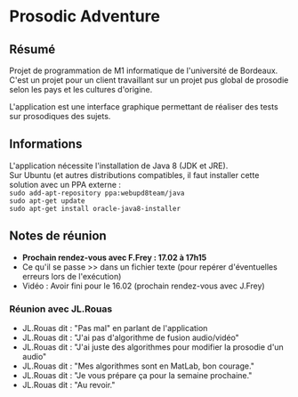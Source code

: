 <H1>Prosodic Adventure</H1>


<H2>Résumé</H2>

<p>
Projet de programmation de M1 informatique de l'université de Bordeaux.
C'est un projet pour un client travaillant sur un projet pus global de prosodie selon les pays et les cultures d'origine.
</p>
<p>
L'application est une interface graphique permettant de réaliser des tests sur prosodiques des sujets.
</p>

<H2>Informations</H2>

<p>
L'application nécessite l'installation de Java 8 (JDK et JRE).<br>
Sur Ubuntu (et autres distributions compatibles, il faut installer cette solution avec un PPA externe :<br>
<code>sudo add-apt-repository ppa:webupd8team/java</code><br>
<code>sudo apt-get update</code><br>
<code>sudo apt-get install oracle-java8-installer</code><br>
</p>

<H2>Notes de réunion</H2>

<ul>
<li><strong>Prochain rendez-vous avec F.Frey : 17.02 à 17h15</strong></li>
<li>Ce qu'il se passe >> dans un fichier texte (pour repérer d'éventuelles erreurs lors de l'exécution)</li>
<li>Vidéo : Avoir fini pour le 16.02 (prochain rendez-vous avec J.Frey)</li>
</ul>

<H3>Réunion avec JL.Rouas</H3>

<ul>
<li>JL.Rouas dit : "Pas mal" en parlant de l'application</li>
<li>JL.Rouas dit : "J'ai pas d'algorithme de fusion audio/vidéo"</li>
<li>JL.Rouas dit : "J'ai juste des algorithmes pour modifier la prosodie d'un audio"</li>
<li>JL.Rouas dit : "Mes algorithmes sont en MatLab, bon courage."</li>
<li>JL.Rouas dit : "Je vous prépare ça pour la semaine prochaine."</li>
<li>JL.Rouas dit : "Au revoir."</li>
<ul>
